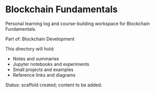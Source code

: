 # Blockchain Fundamentals

Personal learning log and course-building workspace for Blockchain Fundamentals.

Part of: Blockchain Development

This directory will hold:
- Notes and summaries
- Jupyter notebooks and experiments
- Small projects and examples
- Reference links and diagrams

Status: scaffold created; content to be added.
